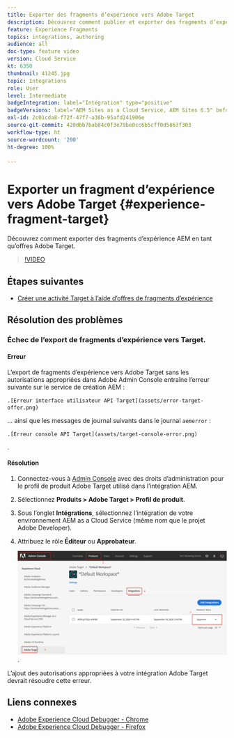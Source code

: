 ```yaml
---
title: Exporter des fragments d’expérience vers Adobe Target
description: Découvrez comment publier et exporter des fragments d’expérience AEM en tant qu’offres Adobe Target.
feature: Experience Fragments
topics: integrations, authoring
audience: all
doc-type: feature video
version: Cloud Service
kt: 6350
thumbnail: 41245.jpg
topic: Integrations
role: User
level: Intermediate
badgeIntegration: label="Intégration" type="positive"
badgeVersions: label="AEM Sites as a Cloud Service, AEM Sites 6.5" before-title="false"
exl-id: 2c01cda8-f72f-47f7-a36b-95afd241906e
source-git-commit: 420dbb7bab84c0f3e79be0cc6b5cff0d5867f303
workflow-type: ht
source-wordcount: '200'
ht-degree: 100%

---
```


# Exporter un fragment d’expérience vers Adobe Target {#experience-fragment-target}

Découvrez comment exporter des fragments d’expérience AEM en tant qu’offres Adobe Target.

>[!VIDEO](https://video.tv.adobe.com/v/41245?quality=12&learn=on)

## Étapes suivantes

+ [Créer une activité Target à l’aide d’offres de fragments d’expérience](./create-target-activity.md)

## Résolution des problèmes

### Échec de l’export de fragments d’expérience vers Target.

#### Erreur

L’export de fragments d’expérience vers Adobe Target sans les autorisations appropriées dans Adobe Admin Console entraîne l’erreur suivante sur le service de création AEM :

    .[Erreur interface utilisateur API Target](assets/error-target-offer.png)

... ainsi que les messages de journal suivants dans le journal `aemerror` :

    .[Erreur console API Target](assets/target-console-error.png)
.
#### Résolution

1. Connectez-vous à [Admin Console](https://adminconsole.adobe.com/) avec des droits d’administration pour le profil de produit Adobe Target utilisé dans l’intégration AEM.
2. Sélectionnez __Produits > Adobe Target > Profil de produit__.
3. Sous l’onglet __Intégrations__, sélectionnez l’intégration de votre environnement AEM as a Cloud Service (même nom que le projet Adobe Developer).
4. Attribuez le rôle __Éditeur__ ou __Approbateur__.

   ![Erreur de l’API Target.](assets/target-permissions.png).

L’ajout des autorisations appropriées à votre intégration Adobe Target devrait résoudre cette erreur.

## Liens connexes

+ [Adobe Experience Cloud Debugger - Chrome](https://chrome.google.com/webstore/detail/adobe-experience-platform/bfnnokhpnncpkdmbokanobigaccjkpob)
+ [Adobe Experience Cloud Debugger - Firefox](https://addons.mozilla.org/fr/firefox/addon/adobe-experience-platform-dbg/)
